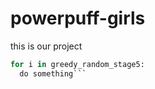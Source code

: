 # powerpuff-girls

this is our project

``` python
for i in greedy_random_stage5:
  do something```
